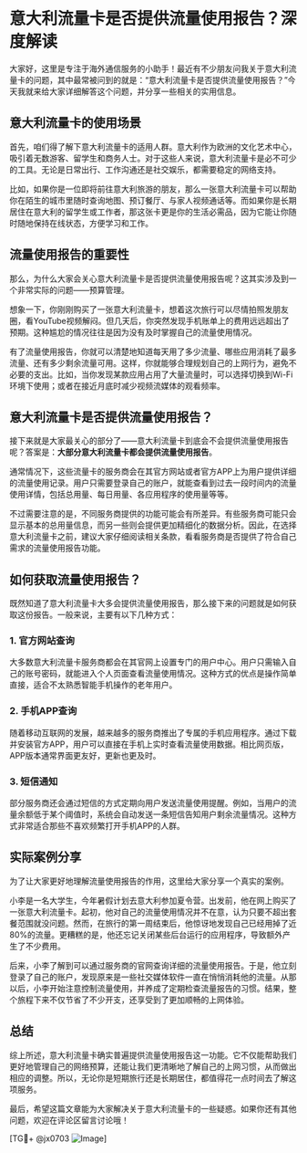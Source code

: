 # 意大利流量卡是否提供流量使用报告？深度解读

大家好，这里是专注于海外通信服务的小助手！最近有不少朋友问我关于意大利流量卡的问题，其中最常被问到的就是：“意大利流量卡是否提供流量使用报告？”今天我就来给大家详细解答这个问题，并分享一些相关的实用信息。

## 意大利流量卡的使用场景

首先，咱们得了解下意大利流量卡的适用人群。意大利作为欧洲的文化艺术中心，吸引着无数游客、留学生和商务人士。对于这些人来说，意大利流量卡是必不可少的工具。无论是日常出行、工作沟通还是社交娱乐，都需要稳定的网络支持。

比如，如果你是一位即将前往意大利旅游的朋友，那么一张意大利流量卡可以帮助你在陌生的城市里随时查询地图、预订餐厅、与家人视频通话等。而如果你是长期居住在意大利的留学生或工作者，那这张卡更是你的生活必需品，因为它能让你随时随地保持在线状态，方便学习和工作。

## 流量使用报告的重要性

那么，为什么大家会关心意大利流量卡是否提供流量使用报告呢？这其实涉及到一个非常实际的问题——预算管理。

想象一下，你刚刚购买了一张意大利流量卡，想着这次旅行可以尽情拍照发朋友圈，看YouTube视频解闷。但几天后，你突然发现手机账单上的费用远远超出了预期。这种尴尬的情况往往是因为没有及时掌握自己的流量使用情况。

有了流量使用报告，你就可以清楚地知道每天用了多少流量、哪些应用消耗了最多流量、还有多少剩余流量可用。这样，你就能够合理规划自己的上网行为，避免不必要的支出。比如，当你发现某款应用占用了大量流量时，可以选择切换到Wi-Fi环境下使用；或者在接近月底时减少视频流媒体的观看频率。

## 意大利流量卡是否提供流量使用报告？

接下来就是大家最关心的部分了——意大利流量卡到底会不会提供流量使用报告呢？答案是：**大部分意大利流量卡都会提供流量使用报告**。

通常情况下，这些流量卡的服务商会在其官方网站或者官方APP上为用户提供详细的流量使用记录。用户只需要登录自己的账户，就能查看到过去一段时间内的流量使用详情，包括总用量、每日用量、各应用程序的使用量等等。

不过需要注意的是，不同服务商提供的功能可能会有所差异。有些服务商可能只会显示基本的总用量信息，而另一些则会提供更加精细化的数据分析。因此，在选择意大利流量卡之前，建议大家仔细阅读相关条款，看看服务商是否提供了符合自己需求的流量使用报告功能。

## 如何获取流量使用报告？

既然知道了意大利流量卡大多会提供流量使用报告，那么接下来的问题就是如何获取这份报告。一般来说，主要有以下几种方式：

### 1. 官方网站查询

大多数意大利流量卡服务商都会在其官网上设置专门的用户中心。用户只需输入自己的账号密码，就能进入个人页面查看流量使用情况。这种方式的优点是操作简单直接，适合不太熟悉智能手机操作的老年用户。

### 2. 手机APP查询

随着移动互联网的发展，越来越多的服务商推出了专属的手机应用程序。通过下载并安装官方APP，用户可以直接在手机上实时查看流量使用数据。相比网页版，APP版本通常界面更友好，更新也更及时。

### 3. 短信通知

部分服务商还会通过短信的方式定期向用户发送流量使用提醒。例如，当用户的流量余额低于某个阈值时，系统会自动发送一条短信告知用户剩余流量情况。这种方式非常适合那些不喜欢频繁打开手机APP的人群。

## 实际案例分享

为了让大家更好地理解流量使用报告的作用，这里给大家分享一个真实的案例。

小李是一名大学生，今年暑假计划去意大利参加夏令营。出发前，他在网上购买了一张意大利流量卡。起初，他对自己的流量使用情况并不在意，认为只要不超出套餐范围就没问题。然而，在旅行的第一周结束后，他惊讶地发现自己已经用掉了近80%的流量。更糟糕的是，他还忘记关闭某些后台运行的应用程序，导致额外产生了不少费用。

后来，小李了解到可以通过服务商的官网查询详细的流量使用报告。于是，他立刻登录了自己的账户，发现原来是一些社交媒体软件一直在悄悄消耗他的流量。从那以后，小李开始注意控制流量使用，并养成了定期检查流量报告的习惯。结果，整个旅程下来不仅节省了不少开支，还享受到了更加顺畅的上网体验。

## 总结

综上所述，意大利流量卡确实普遍提供流量使用报告这一功能。它不仅能帮助我们更好地管理自己的网络预算，还能让我们更清晰地了解自己的上网习惯，从而做出相应的调整。所以，无论你是短期旅行还是长期居住，都值得花一点时间去了解这项服务。

最后，希望这篇文章能为大家解决关于意大利流量卡的一些疑惑。如果你还有其他问题，欢迎在评论区留言讨论哦！

[TG💪+ @jx0703 ![Image](https://github.com/user-attachments/assets/dbca1d08-cadb-493c-b0ec-ad6f7a83f270)]